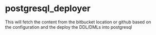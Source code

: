 # postgresql_deployer
This will fetch the content from the bitbucket location or github based on the configuration and the deploy the DDL/DMLs into postgresql
